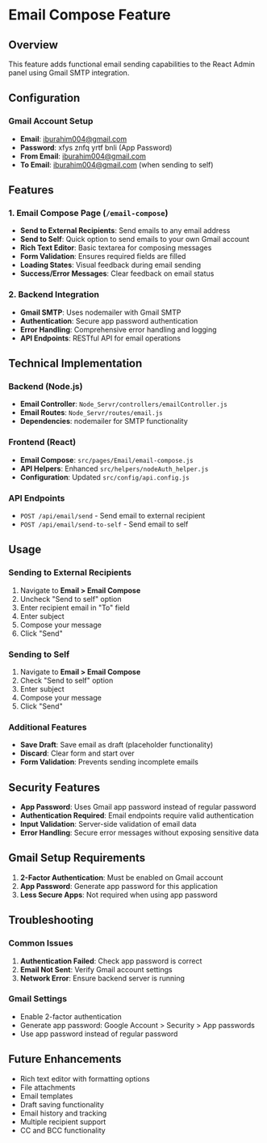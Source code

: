 # Email Compose Feature

## Overview
This feature adds functional email sending capabilities to the React Admin panel using Gmail SMTP integration.

## Configuration

### Gmail Account Setup
- **Email**: iburahim004@gmail.com
- **Password**: xfys znfq yrtf bnli (App Password)
- **From Email**: iburahim004@gmail.com
- **To Email**: iburahim004@gmail.com (when sending to self)

## Features

### 1. Email Compose Page (`/email-compose`)
- **Send to External Recipients**: Send emails to any email address
- **Send to Self**: Quick option to send emails to your own Gmail account
- **Rich Text Editor**: Basic textarea for composing messages
- **Form Validation**: Ensures required fields are filled
- **Loading States**: Visual feedback during email sending
- **Success/Error Messages**: Clear feedback on email status

### 2. Backend Integration
- **Gmail SMTP**: Uses nodemailer with Gmail SMTP
- **Authentication**: Secure app password authentication
- **Error Handling**: Comprehensive error handling and logging
- **API Endpoints**: RESTful API for email operations

## Technical Implementation

### Backend (Node.js)
- **Email Controller**: `Node_Servr/controllers/emailController.js`
- **Email Routes**: `Node_Servr/routes/email.js`
- **Dependencies**: nodemailer for SMTP functionality

### Frontend (React)
- **Email Compose**: `src/pages/Email/email-compose.js`
- **API Helpers**: Enhanced `src/helpers/nodeAuth_helper.js`
- **Configuration**: Updated `src/config/api.config.js`

### API Endpoints
- `POST /api/email/send` - Send email to external recipient
- `POST /api/email/send-to-self` - Send email to self

## Usage

### Sending to External Recipients
1. Navigate to **Email > Email Compose**
2. Uncheck "Send to self" option
3. Enter recipient email in "To" field
4. Enter subject
5. Compose your message
6. Click "Send"

### Sending to Self
1. Navigate to **Email > Email Compose**
2. Check "Send to self" option
3. Enter subject
4. Compose your message
5. Click "Send"

### Additional Features
- **Save Draft**: Save email as draft (placeholder functionality)
- **Discard**: Clear form and start over
- **Form Validation**: Prevents sending incomplete emails

## Security Features
- **App Password**: Uses Gmail app password instead of regular password
- **Authentication Required**: Email endpoints require valid authentication
- **Input Validation**: Server-side validation of email data
- **Error Handling**: Secure error messages without exposing sensitive data

## Gmail Setup Requirements
1. **2-Factor Authentication**: Must be enabled on Gmail account
2. **App Password**: Generate app password for this application
3. **Less Secure Apps**: Not required when using app password

## Troubleshooting

### Common Issues
1. **Authentication Failed**: Check app password is correct
2. **Email Not Sent**: Verify Gmail account settings
3. **Network Error**: Ensure backend server is running

### Gmail Settings
- Enable 2-factor authentication
- Generate app password: Google Account > Security > App passwords
- Use app password instead of regular password

## Future Enhancements
- Rich text editor with formatting options
- File attachments
- Email templates
- Draft saving functionality
- Email history and tracking
- Multiple recipient support
- CC and BCC functionality 